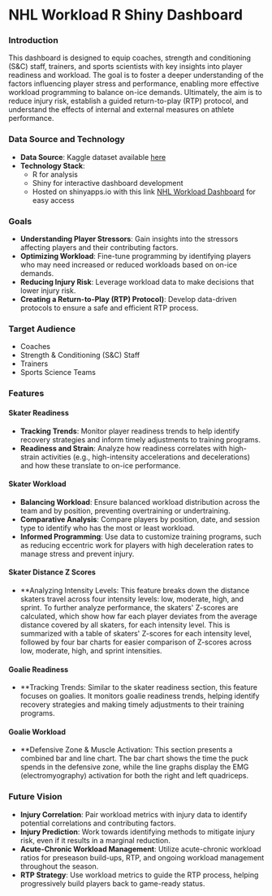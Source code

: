 # NHL Workload R Shiny Dashboard

### Introduction
This dashboard is designed to equip coaches, strength and conditioning (S&C) staff, trainers, and sports scientists with key insights into player readiness and workload. The goal is to foster a deeper understanding of the factors influencing player stress and performance, enabling more effective workload programming to balance on-ice demands. Ultimately, the aim is to reduce injury risk, establish a guided return-to-play (RTP) protocol, and understand the effects of internal and external measures on athlete performance.

### Data Source and Technology
- **Data Source**: Kaggle dataset available [here](https://www.kaggle.com/datasets/michaelhegedusich/seattle-seahawks-sports-science-data?select=seahawks_internal_data.xlsx) 
- **Technology Stack**:  
  - R for analysis  
  - Shiny for interactive dashboard development  
  - Hosted on shinyapps.io with this link [NHL Workload Dashboard](https://jwolicki.shinyapps.io/NHL_Workload/) for easy access


### Goals
- **Understanding Player Stressors**: Gain insights into the stressors affecting players and their contributing factors.
- **Optimizing Workload**: Fine-tune programming by identifying players who may need increased or reduced workloads based on on-ice demands.
- **Reducing Injury Risk**: Leverage workload data to make decisions that lower injury risk.
- **Creating a Return-to-Play (RTP) Protocol)**: Develop data-driven protocols to ensure a safe and efficient RTP process.

### Target Audience
- Coaches
- Strength & Conditioning (S&C) Staff
- Trainers
- Sports Science Teams

### Features
#### Skater Readiness
- **Tracking Trends**: Monitor player readiness trends to help identify recovery strategies and inform timely adjustments to training programs.
- **Readiness and Strain**: Analyze how readiness correlates with high-strain activities (e.g., high-intensity accelerations and decelerations) and how these translate to on-ice performance.

#### Skater Workload
- **Balancing Workload**: Ensure balanced workload distribution across the team and by position, preventing overtraining or undertraining.
- **Comparative Analysis**: Compare players by position, date, and session type to identify who has the most or least workload.
- **Informed Programming**: Use data to customize training programs, such as reducing eccentric work for players with high deceleration rates to manage stress and prevent injury.

#### Skater Distance Z Scores
- **Analyzing Intensity Levels: This feature breaks down the distance skaters travel across four intensity levels: low, moderate, high, and sprint. To further analyze performance, the skaters' Z-scores are calculated, which show how far each player deviates from the average distance covered by all skaters, for each intensity level.  This is summarized with a table of skaters' Z-scores for each intensity level, followed by four bar charts for easier comparison of Z-scores across low, moderate, high, and sprint intensities.

#### Goalie Readiness
- **Tracking Trends: Similar to the skater readiness section, this feature focuses on goalies. It monitors goalie readiness trends, helping identify recovery strategies and making timely adjustments to their training programs. 

#### Goalie Workload
- **Defensive Zone & Muscle Activation: This section presents a combined bar and line chart. The bar chart shows the time the puck spends in the defensive zone, while the line graphs display the EMG (electromyography) activation for both the right and left quadriceps. 

### Future Vision
- **Injury Correlation**: Pair workload metrics with injury data to identify potential correlations and contributing factors.
- **Injury Prediction**: Work towards identifying methods to mitigate injury risk, even if it results in a marginal reduction.
- **Acute-Chronic Workload Management**: Utilize acute-chronic workload ratios for preseason build-ups, RTP, and ongoing workload management throughout the season.
- **RTP Strategy**: Use workload metrics to guide the RTP process, helping progressively build players back to game-ready status.

